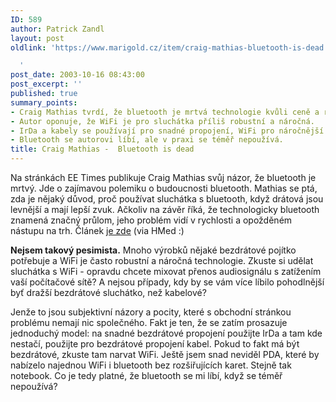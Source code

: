 ```yaml
---
ID: 589
author: Patrick Zandl
layout: post
oldlink: 'https://www.marigold.cz/item/craig-mathias-bluetooth-is-dead

  '
post_date: 2003-10-16 08:43:00
post_excerpt: ''
published: true
summary_points:
- Craig Mathias tvrdí, že bluetooth je mrtvá technologie kvůli ceně a rychlosti.
- Autor oponuje, že WiFi je pro sluchátka příliš robustní a náročná.
- IrDa a kabely se používají pro snadné propojení, WiFi pro náročnější bezdrát.
- Bluetooth se autorovi líbí, ale v praxi se téměř nepoužívá.
title: Craig Mathias -  Bluetooth is dead
---
```


<p>
Na stránkách EE Times publikuje Craig Mathias svůj názor, že bluetooth je mrtvý. Jde o zajímavou polemiku o budoucnosti bluetooth. Mathias se ptá, zda je nějaký důvod, proč používat sluchátka s bluetooth, když drátová jsou levnější a mají lepší zvuk. Ačkoliv na závěr říká, že technologicky bluetooth znamená značný průlom, jeho problém vidí v rychlosti a opožděném nástupu na trh. Článek <A href="http://www.eetimes.com/story/OEG20031013S0040" target=_blank>je zde</A> (via&#160;HMed :)</p>

<p>
<STRONG>Nejsem takový pesimista.</STRONG> Mnoho výrobků nějaké bezdrátové pojítko potřebuje a WiFi je často robustní a náročná technologie. Zkuste si udělat sluchátka s WiFi - opravdu chcete mixovat přenos audiosignálu s zatížením vaší počítačové sítě? A nejsou případy, kdy by se vám více líbilo pohodlnější byť dražší bezdrátové sluchátko, než kabelové?&#160;</p>

<p>
Jenže to jsou subjektivní názory a pocity, které s obchodní stránkou problému nemají nic společného. Fakt je ten, že se zatím prosazuje jednoduchý model: na snadné bezdrátové propojení použijte IrDa a tam kde nestačí, použijte pro bezdrátové propojení kabel. Pokud to fakt má být bezdrátové, zkuste tam narvat WiFi. Ještě jsem snad neviděl PDA, které by nabízelo najednou WiFi i bluetooth bez rozšiřujících karet. Stejně tak notebook. Co je tedy platné, že bluetooth se mi líbí, když se téměř nepoužívá? </p>